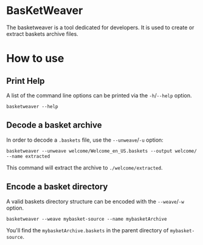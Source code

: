 # BasKetWeaver

The basketweaver is a tool dedicated for developers. It is used to create or 
extract baskets archive files.

# How to use

## Print Help
A list of the command line options can be printed via the `-h`/`--help` 
option.
```
basketweaver --help
```


## Decode a basket archive

In order to decode a `.baskets` file, use the `--unweave`/`-u` option:

```
basketweaver --unweave welcome/Welcome_en_US.baskets --output welcome/ --name extracted
```
This command will extract the archive to `./welcome/extracted`.

## Encode a basket directory

A valid baskets directory structure can be encoded with the `--weave`/`-w` 
option.

```
basketweaver --weave mybasket-source --name mybasketArchive
```

You'll find the `mybasketArchive.baskets` in the parent directory of `mybasket-source`.



